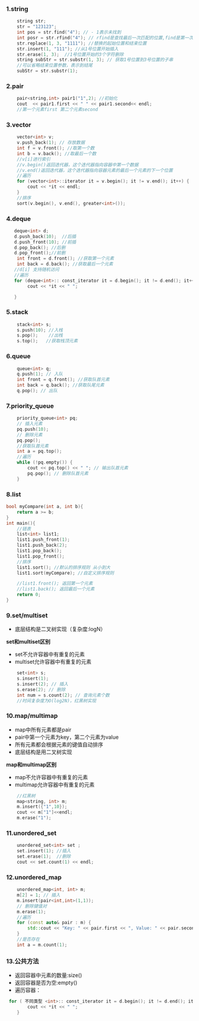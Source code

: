 ### **1.string**
```cpp
    string str;
    str = "123123";
    int pos = str.find("4"); // - 1表示未找到
    int posr = str.rfind("4"); // rfind是查找最后一次匹配的位置,find是第一次
    str.replace(1, 3, "1111"); //替换的起始位置和结束位置
    str.insert(1, "111"); //从1号位置开始插入
    str.erase(1, 3);  //1号位置开始的3个字符删除
    string subStr = str.substr(1, 3); // 获取1号位置到3号位置的子串
    //可以省略结束位置参数，表示到结尾
    subStr = str.substr(1);
```
### **2.pair**
```cpp
    pair<string,int> pair1("1",2); //初始化
    cout  << pair1.first << " " << pair1.second<< endl;
    //第一个元素first 第二个元素second
```

### **3.vector**
```cpp
    vector<int> v;
    v.push_back(1); // 存放数据
    int f = v.front(); //取第一个数
    int b = v.back(); //取最后一个数
    //v[i]进行索引
    //v.begin()返回迭代器，这个迭代器指向容器中第一个数据
    //v.end()返回迭代器，这个迭代器指向容器元素的最后一个元素的下一个位置
    //遍历
    for (vector<int>::iterator it = v.begin(); it != v.end(); it++) {
        cout << *it << endl;
    }
    //排序
    sort(v.begin(), v.end(), greater<int>());

```

### **4.deque**

```cpp
   deque<int> d;
   d.push_back(10);  //后插
   d.push_front(10); //前插
   d.pop_back(); //后删
   d.pop_front();//前删
    int front = d.front(); //获取第一个元素
    int back = d.back(); //获取最后一个元素
   //d[i] 支持随机访问
   //遍历
   for (deque<int>:: const_iterator it = d.begin(); it != d.end(); it++) {
        cout << *it << " ";

   }
```


### **5.stack**

```cpp
    stack<int> s;
    s.push(10); //入栈
    s.pop();    //出栈
    s.top();   //获取栈顶元素
```
### **6.queue**
```cpp
    queue<int> q;
    q.push(1); // 入队
    int front = q.front(); //获取队首元素
    int back = q.back(); //获取队尾元素
    q.pop(); // 出队
```

### **7.priority_queue**
```cpp
    priority_queue<int> pq;
    // 插入元素
    pq.push(10);
    // 删除元素
    pq.pop();
    //获取队首元素
    int a = pq.top();
    //遍历
    while (!pq.empty()) {
        cout << pq.top() << " "; // 输出队首元素
        pq.pop(); // 删除队首元素
    }
```

### **8.list**

```cpp
bool myCompare(int a, int b){
    return a >= b;
}
int main(){
    //链表
    list<int> list1;
    list1.push_front(1);
    list1.push_back(2);
    list1.pop_back();
    list1.pop_front();
    //排序
    list1.sort(); //默认的排序规则 从小到大
    list1.sort(myCompare); //自定义排序规则

    //list1.front(); 返回第一个元素
    //list1.back(); 返回最后一个元素
    return 0;
}
```
### **9.set/multiset**

- 底层结构是二叉树实现（复杂度:logN）  

**set和multiset区别**

- set不允许容器中有重复的元素
- multiset允许容器中有重复的元素

```cpp
    set<int> s;
    s.insert(1);
    s.insert(2); // 插入
    s.erase(2); // 删除
    int num = s.count(2); // 查询元素个数
    //时间复杂度为O(log2N)，红黑树实现
```
### **10.map/multimap**
* map中所有元素都是pair
* pair中第一个元素为key，第二个元素为value
* 所有元素都会根据元素的键值自动排序
* 底层结构是用二叉树实现

**map和multimap区别**

- map不允许容器中有重复的元素
- multimap允许容器中有重复的元素
```cpp
    //红黑树
    map<string, int> m;
    m.insert({"1",10});
    cout << m["1"]<<endl;
    m.erase("1");

```




### **11.unordered_set**
```cpp
    unordered_set<int> set ;
    set.insert(1); //插入
    set.erase(1);  //删除
    cout << set.count(1) << endl;
```

### **12.unordered_map**
```cpp
    unordered_map<int, int> m;
    m[2] = 1; // 插入
    m.insert(pair<int,int>(1,1));
    // 删除键值对
    m.erase(1);
    //遍历
    for (const auto& pair : m) {
        std::cout << "Key: " << pair.first << ", Value: " << pair.second << std::endl;
    }
    //是否存在
    int a = m.count(1);

```


### **13.公共方法**
- 返回容器中元素的数量:size() 
- 返回容器是否为空:empty()
- 遍历容器：
```cpp
 for ( 不同类型 <int>:: const_iterator it = d.begin(); it != d.end(); it++) {
        cout << *it << " ";
    }
```





